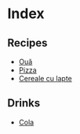 # Index

## Recipes

- [Ouă](recipes/omleta.md)
- [Pizza](recipes/pizza.md)
- [Cereale cu lapte](recipes/cereale-cu-lapte)

## Drinks

- [Cola](recipes/cola.md)